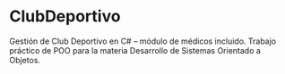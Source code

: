 # ClubDeportivo
Gestión de Club Deportivo en C# – módulo de médicos incluido. Trabajo práctico de POO para la materia Desarrollo de Sistemas Orientado a Objetos.
